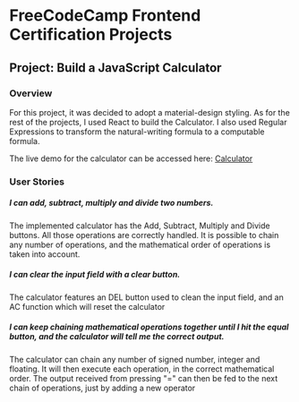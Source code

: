 # FreeCodeCamp Frontend Certification Projects
## Project: Build a JavaScript Calculator
### Overview
For this project, it was decided to adopt a material-design styling.
As for the rest of the projects, I used React to build the Calculator. I also used Regular Expressions to transform the natural-writing formula to a computable formula.

The live demo for the calculator can be accessed here: [Calculator](http://jvdsande.github.io/fcc-projects/fcc/calculator)

### User Stories
##### I can add, subtract, multiply and divide two numbers.
The implemented calculator has the Add, Subtract, Multiply and Divide buttons. All those operations are correctly handled.
It is possible to chain any number of operations, and the mathematical order of operations is taken into account.

##### I can clear the input field with a clear button.
The calculator features an DEL button used to clean the input field, and an AC function which will reset the calculator

##### I can keep chaining mathematical operations together until I hit the equal button, and the calculator will tell me the correct output.
The calculator can chain any number of signed number, integer and floating. It will then execute each operation, in the correct mathematical order. The output received from pressing "=" can then be fed to the next chain of operations, just by adding a new operator
